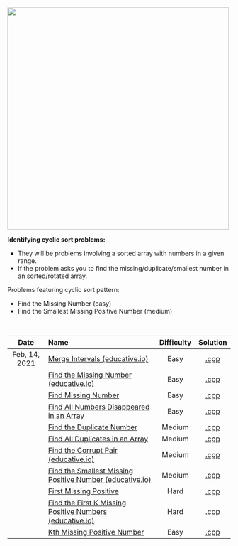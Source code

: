 <img src="https://hackernoon.com/images/G9YRlqC9joZNTWsi1ul7tRkO6tv1-t8i13wdp.jpg" height="500px" />

**Identifying cyclic sort problems:**  

- They will be problems involving a sorted array with numbers in a given range.
- If the problem asks you to find the missing/duplicate/smallest number in an sorted/rotated array.


Problems featuring cyclic sort pattern:  
- Find the Missing Number (easy)
- Find the Smallest Missing Positive Number (medium)

<br/>

| Date | Name | Difficulty | Solution |
|:----:|:-----|:----------:|:--------:|
| Feb, 14, 2021 | [Merge Intervals (educative.io)](https://www.educative.io/courses/grokking-the-coding-interview/B8qXVqVwDKY) | Easy | [.cpp](https://github.com/the-robot/coding-challenges/blob/master/leet-code/educative.io/05-cyclic-sort/cyclic-sort.cpp) |
| | [Find the Missing Number (educative.io)](https://www.educative.io/courses/grokking-the-coding-interview/JPnp17NYXE9) | Easy | [.cpp](https://github.com/the-robot/coding-challenges/blob/master/leet-code/educative.io/05-cyclic-sort/find-missing-number.cpp) |
| | [Find Missing Number](https://leetcode.com/problems/missing-number/) | Easy | [.cpp](https://github.com/the-robot/coding-challenges/blob/master/leet-code/educative.io/05-cyclic-sort/missing-number.cpp) |
| | [Find All Numbers Disappeared in an Array](https://leetcode.com/problems/find-all-numbers-disappeared-in-an-array/) | Easy | [.cpp](https://github.com/the-robot/coding-challenges/blob/master/leet-code/educative.io/05-cyclic-sort/find-all-numbers-disappeared-in-an-array.cpp) |
| | [Find the Duplicate Number](https://leetcode.com/problems/find-the-duplicate-number/) | Medium | [.cpp](https://github.com/the-robot/coding-challenges/blob/master/leet-code/educative.io/05-cyclic-sort/find-duplicate-number.cpp) |
| | [Find All Duplicates in an Array](https://leetcode.com/problems/find-all-duplicates-in-an-array/) | Medium | [.cpp](https://github.com/the-robot/coding-challenges/blob/master/leet-code/educative.io/05-cyclic-sort/find-all-duplicate-in-an-array.cpp) |
| | [Find the Corrupt Pair (educative.io)](https://www.educative.io/courses/grokking-the-coding-interview/mE2LVDE3wp0) | Medium | [.cpp](https://github.com/the-robot/coding-challenges/blob/master/leet-code/educative.io/05-cyclic-sort/find-corrupt-pair.cpp) |
| | [Find the Smallest Missing Positive Number (educative.io)](https://www.educative.io/courses/grokking-the-coding-interview/3jEXWgB5ZmM) | Medium | [.cpp](https://github.com/the-robot/coding-challenges/blob/master/leet-code/educative.io/05-cyclic-sort/find-smallest-missing-positive-number.cpp) |
| | [First Missing Positive](https://leetcode.com/problems/first-missing-positive/) | Hard | [.cpp](https://github.com/the-robot/coding-challenges/blob/master/leet-code/educative.io/05-cyclic-sort/first-missing-positive.cpp) |
| | [Find the First K Missing Positive Numbers (educative.io)](https://www.educative.io/courses/grokking-the-coding-interview/q2LA7G0ANX0) | Hard | [.cpp](https://github.com/the-robot/coding-challenges/blob/master/leet-code/educative.io/05-cyclic-sort/first-k-missing-positive-number.cpp) |
| | [Kth Missing Positive Number](https://leetcode.com/problems/kth-missing-positive-number/) | Easy | [.cpp](https://github.com/the-robot/coding-challenges/blob/master/leet-code/educative.io/05-cyclic-sort/kth-missing-positive-number.cpp) |

